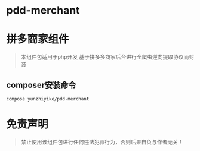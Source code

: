 # pdd-merchant
# 拼多商家组件
> 本组件包适用于php开发 基于拼多多商家后台进行全爬虫逆向提取协议而封装

## composer安装命令
```shell
compose yunzhiyike/pdd-merchant
```

# 免责声明
> 禁止使用该组件包进行任何违法犯罪行为，否则后果自负与作者无关！
